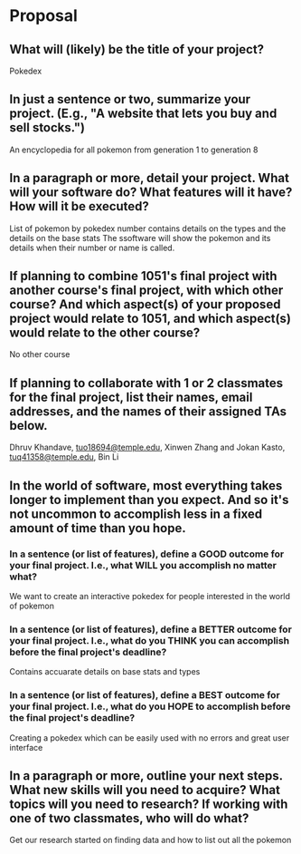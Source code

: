 # Proposal

## What will (likely) be the title of your project?

Pokedex


## In just a sentence or two, summarize your project. (E.g., "A website that lets you buy and sell stocks.")

An encyclopedia for all pokemon from generation 1 to generation 8


## In a paragraph or more, detail your project. What will your software do? What features will it have? How will it be executed?

List of pokemon by pokedex number contains details on the types and the details on the base stats The ssoftware will show the pokemon and its details when their number or name is called.


## If planning to combine 1051's final project with another course's final project, with which other course? And which aspect(s) of your proposed project would relate to 1051, and which aspect(s) would relate to the other course?

No other course

## If planning to collaborate with 1 or 2 classmates for the final project, list their names, email addresses, and the names of their assigned TAs below.
Dhruv Khandave, tuo18694@temple.edu, Xinwen Zhang and Jokan Kasto, tuq41358@temple.edu, Bin Li

## In the world of software, most everything takes longer to implement than you expect. And so it's not uncommon to accomplish less in a fixed amount of time than you hope.

### In a sentence (or list of features), define a GOOD outcome for your final project. I.e., what WILL you accomplish no matter what?

We want to create an interactive pokedex for people interested in the world of pokemon

### In a sentence (or list of features), define a BETTER outcome for your final project. I.e., what do you THINK you can accomplish before the final project's deadline?

Contains accuarate details on base stats and types

### In a sentence (or list of features), define a BEST outcome for your final project. I.e., what do you HOPE to accomplish before the final project's deadline?

Creating a pokedex which can be easily used with no errors and great user interface

## In a paragraph or more, outline your next steps. What new skills will you need to acquire? What topics will you need to research? If working with one of two classmates, who will do what?

Get our research started on finding data and how to list out all the pokemon
